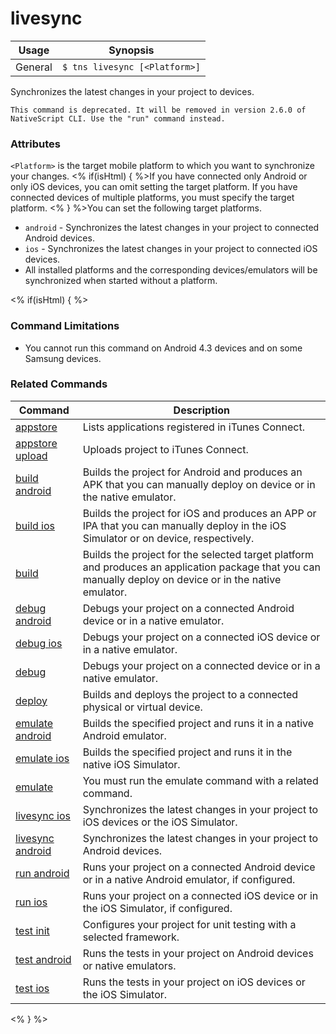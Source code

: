 livesync
==========

Usage | Synopsis
------|-------
General | `$ tns livesync [<Platform>]`

Synchronizes the latest changes in your project to devices.

`This command is deprecated. It will be removed in version 2.6.0 of NativeScript CLI. Use the "run" command instead.`

### Attributes
`<Platform>` is the target mobile platform to which you want to synchronize your changes. <% if(isHtml) { %>If you have connected only Android or only iOS devices, you can omit setting the target platform. If you have connected devices of multiple platforms, you must specify the target platform. <% } %>You can set the following target platforms.
* `android` - Synchronizes the latest changes in your project to connected Android devices.
* `ios` - Synchronizes the latest changes in your project to connected iOS devices.
* All installed platforms and the corresponding devices/emulators will be synchronized when started without a platform.

<% if(isHtml) { %>
### Command Limitations

* You cannot run this command on Android 4.3 devices and on some Samsung devices.

### Related Commands

Command | Description
----------|----------
[appstore](../../publishing/appstore.html) | Lists applications registered in iTunes Connect.
[appstore upload](../../publishing/appstore-upload.html) | Uploads project to iTunes Connect.
[build android](build-android.html) | Builds the project for Android and produces an APK that you can manually deploy on device or in the native emulator.
[build ios](build-ios.html) | Builds the project for iOS and produces an APP or IPA that you can manually deploy in the iOS Simulator or on device, respectively.
[build](build.html) | Builds the project for the selected target platform and produces an application package that you can manually deploy on device or in the native emulator.
[debug android](debug-android.html) | Debugs your project on a connected Android device or in a native emulator.
[debug ios](debug-ios.html) | Debugs your project on a connected iOS device or in a native emulator.
[debug](debug.html) | Debugs your project on a connected device or in a native emulator.
[deploy](deploy.html) | Builds and deploys the project to a connected physical or virtual device.
[emulate android](emulate-android.html) | Builds the specified project and runs it in a native Android emulator.
[emulate ios](emulate-ios.html) | Builds the specified project and runs it in the native iOS Simulator.
[emulate](emulate.html) | You must run the emulate command with a related command.
[livesync ios](livesync-ios.html) | Synchronizes the latest changes in your project to iOS devices or the iOS Simulator.
[livesync android](livesync-android.html) | Synchronizes the latest changes in your project to Android devices.
[run android](run-android.html) | Runs your project on a connected Android device or in a native Android emulator, if configured.
[run ios](run-ios.html) | Runs your project on a connected iOS device or in the iOS Simulator, if configured.
[test init](test-init.html) | Configures your project for unit testing with a selected framework.
[test android](test-android.html) | Runs the tests in your project on Android devices or native emulators.
[test ios](test-ios.html) | Runs the tests in your project on iOS devices or the iOS Simulator.
<% } %>